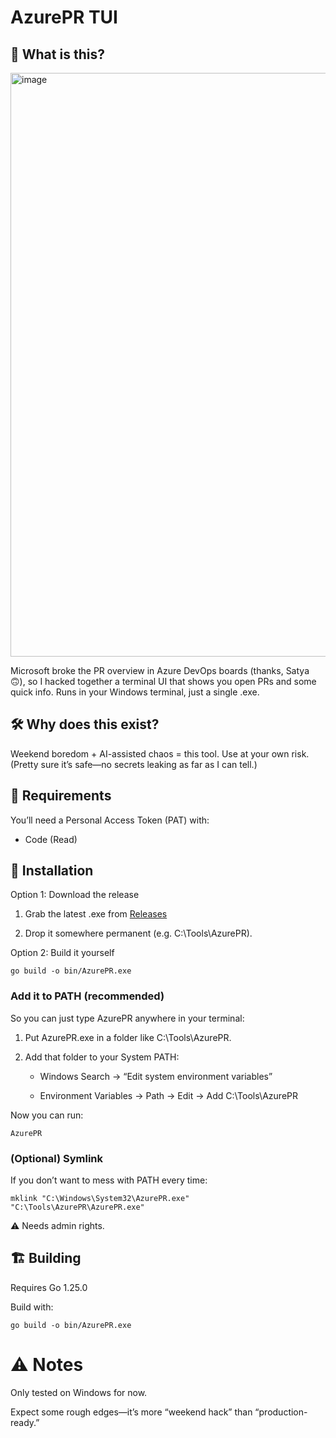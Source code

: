 # AzurePR TUI
## 🤔 What is this?

<img width="1665" height="934" alt="image" src="https://github.com/user-attachments/assets/9f9350e6-290f-4195-9220-fabbfecfe2b0" />


Microsoft broke the PR overview in Azure DevOps boards (thanks, Satya 🙃), so I hacked together a terminal UI that shows you open PRs and some quick info.
Runs in your Windows terminal, just a single .exe.

## 🛠 Why does this exist?

Weekend boredom + AI-assisted chaos = this tool.
Use at your own risk. (Pretty sure it’s safe—no secrets leaking as far as I can tell.)

## 🔑 Requirements

You’ll need a Personal Access Token (PAT) with:

- Code (Read)

## 🚀 Installation
Option 1: Download the release

1) Grab the latest .exe from [Releases](https://github.com/lazynormz/DevOps_PR/releases)

2) Drop it somewhere permanent (e.g. C:\Tools\AzurePR).

Option 2: Build it yourself

```
go build -o bin/AzurePR.exe
```

### Add it to PATH (recommended)

So you can just type AzurePR anywhere in your terminal:

1) Put AzurePR.exe in a folder like C:\Tools\AzurePR.

2) Add that folder to your System PATH:

    - Windows Search → “Edit system environment variables”

     - Environment Variables → Path → Edit → Add C:\Tools\AzurePR

Now you can run:
```
AzurePR
```

### (Optional) Symlink

If you don’t want to mess with PATH every time:
```
mklink "C:\Windows\System32\AzurePR.exe" "C:\Tools\AzurePR\AzurePR.exe"
```
⚠️ Needs admin rights.

## 🏗 Building

Requires Go 1.25.0

Build with:
```
go build -o bin/AzurePR.exe
```

# ⚠️ Notes

Only tested on Windows for now.

Expect some rough edges—it’s more “weekend hack” than “production-ready.”
